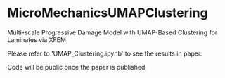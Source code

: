 # MicroMechanicsUMAPClustering
Multi-scale Progressive Damage Model with UMAP-Based Clustering for Laminates via XFEM

Please refer to 'UMAP_Clustering.ipynb' to see the results in paper.

Code will be public once the paper is published.
